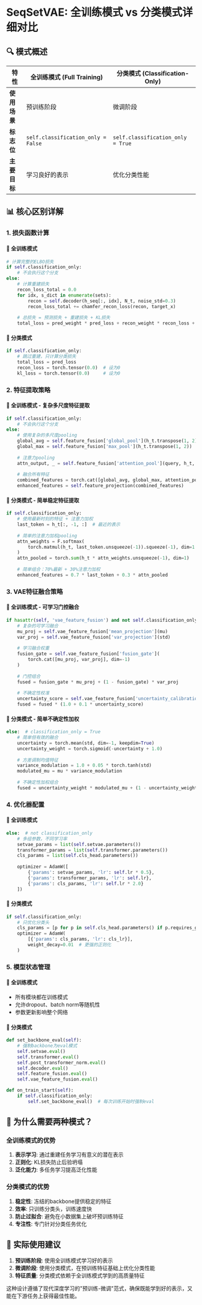 # SeqSetVAE: 全训练模式 vs 分类模式详细对比

## 🔍 模式概述

| 特性 | 全训练模式 (Full Training) | 分类模式 (Classification-Only) |
|------|---------------------------|--------------------------------|
| **使用场景** | 预训练阶段 | 微调阶段 |
| **标志位** | `self.classification_only = False` | `self.classification_only = True` |
| **主要目标** | 学习良好的表示 | 优化分类性能 |

## 📊 核心区别详解

### 1. **损失函数计算**

#### 🔄 全训练模式
```python
# 计算完整的ELBO损失
if self.classification_only:
    # 不会执行这个分支
else:
    # 计算重建损失
    recon_loss_total = 0.0
    for idx, s_dict in enumerate(sets):
        recon = self.decoder(h_seq[:, idx], N_t, noise_std=0.3)
        recon_loss_total += chamfer_recon_loss(recon, target_x)
    
    # 总损失 = 预测损失 + 重建损失 + KL损失
    total_loss = pred_weight * pred_loss + recon_weight * recon_loss + kl_loss
```

#### 🎯 分类模式
```python
if self.classification_only:
    # 跳过重建，只计算分类损失
    total_loss = pred_loss
    recon_loss = torch.tensor(0.0)  # 设为0
    kl_loss = torch.tensor(0.0)     # 设为0
```

### 2. **特征提取策略**

#### 🔄 全训练模式 - 复杂多尺度特征提取
```python
if self.classification_only:
    # 不会执行这个分支
else:
    # 使用复杂的多尺度pooling
    global_avg = self.feature_fusion['global_pool'](h_t.transpose(1, 2))
    global_max = self.feature_fusion['max_pool'](h_t.transpose(1, 2))
    
    # 注意力pooling
    attn_output, _ = self.feature_fusion['attention_pool'](query, h_t, h_t)
    
    # 融合所有特征
    combined_features = torch.cat([global_avg, global_max, attention_pool], dim=1)
    enhanced_features = self.feature_projection(combined_features)
```

#### 🎯 分类模式 - 简单稳定特征提取
```python
if self.classification_only:
    # 使用最新时刻的特征 + 注意力加权
    last_token = h_t[:, -1, :]  # 最近的表示
    
    # 简单的注意力加权pooling
    attn_weights = F.softmax(
        torch.matmul(h_t, last_token.unsqueeze(-1)).squeeze(-1), dim=1
    )
    attn_pooled = torch.sum(h_t * attn_weights.unsqueeze(-1), dim=1)
    
    # 简单组合：70%最新 + 30%注意力加权
    enhanced_features = 0.7 * last_token + 0.3 * attn_pooled
```

### 3. **VAE特征融合策略**

#### 🔄 全训练模式 - 可学习门控融合
```python
if hasattr(self, 'vae_feature_fusion') and not self.classification_only:
    # 复杂的可学习融合
    mu_proj = self.vae_feature_fusion['mean_projection'](mu)
    var_proj = self.vae_feature_fusion['var_projection'](std)
    
    # 学习融合权重
    fusion_gate = self.vae_feature_fusion['fusion_gate'](
        torch.cat([mu_proj, var_proj], dim=-1)
    )
    
    # 门控组合
    fused = fusion_gate * mu_proj + (1 - fusion_gate) * var_proj
    
    # 不确定性校准
    uncertainty_score = self.vae_feature_fusion['uncertainty_calibration'](std)
    fused = fused * (1.0 + 0.1 * uncertainty_score)
```

#### 🎯 分类模式 - 简单不确定性加权
```python
else:  # classification_only = True
    # 简单但有效的融合
    uncertainty = torch.mean(std, dim=-1, keepdim=True)
    uncertainty_weight = torch.sigmoid(-uncertainty + 1.0)
    
    # 方差调制均值特征
    variance_modulation = 1.0 + 0.05 * torch.tanh(std)
    modulated_mu = mu * variance_modulation
    
    # 不确定性加权组合
    fused = uncertainty_weight * modulated_mu + (1 - uncertainty_weight) * mu
```

### 4. **优化器配置**

#### 🔄 全训练模式
```python
else:  # not classification_only
    # 多组参数，不同学习率
    setvae_params = list(self.setvae.parameters())
    transformer_params = list(self.transformer.parameters())
    cls_params = list(self.cls_head.parameters())
    
    optimizer = AdamW([
        {'params': setvae_params, 'lr': self.lr * 0.5},
        {'params': transformer_params, 'lr': self.lr},
        {'params': cls_params, 'lr': self.lr * 2.0}
    ])
```

#### 🎯 分类模式
```python
if self.classification_only:
    # 只优化分类头
    cls_params = [p for p in self.cls_head.parameters() if p.requires_grad]
    optimizer = AdamW(
        [{'params': cls_params, 'lr': cls_lr}],
        weight_decay=0.01  # 更强的正则化
    )
```

### 5. **模型状态管理**

#### 🔄 全训练模式
- 所有模块都在训练模式
- 允许dropout、batch norm等随机性
- 参数更新影响整个网络

#### 🎯 分类模式
```python
def set_backbone_eval(self):
    # 强制backbone为eval模式
    self.setvae.eval()
    self.transformer.eval()
    self.post_transformer_norm.eval()
    self.decoder.eval()
    self.feature_fusion.eval()
    self.vae_feature_fusion.eval()

def on_train_start(self):
    if self.classification_only:
        self.set_backbone_eval()  # 每次训练开始时强制eval
```

## 🎯 为什么需要两种模式？

### 全训练模式的优势
1. **表示学习**: 通过重建任务学习有意义的潜在表示
2. **正则化**: KL损失防止后验坍塌
3. **泛化能力**: 多任务学习提高泛化性能

### 分类模式的优势
1. **稳定性**: 冻结的backbone提供稳定的特征
2. **效率**: 只训练分类头，训练速度快
3. **防止过拟合**: 避免在小数据集上破坏预训练特征
4. **专注性**: 专门针对分类任务优化

## 🚀 实际使用建议

1. **预训练阶段**: 使用全训练模式学习好的表示
2. **微调阶段**: 使用分类模式，在预训练特征基础上优化分类性能
3. **特征质量**: 分类模式依赖于全训练模式学到的高质量特征

这种设计遵循了现代深度学习的"预训练-微调"范式，确保既能学到好的表示，又能在下游任务上获得最佳性能。